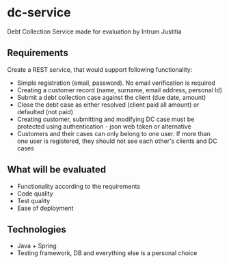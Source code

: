 # dc-service
Debt Collection Service made for evaluation by Intrum Justitia

## Requirements
Create a REST service, that would support following functionality:
* Simple registration (email, password). No email verification is required
* Creating a customer record (name, surname, email address, personal Id)
* Submit a debt collection case against the client (due date, amount)
* Close the debt case as either resolved (client paid all amount) or defaulted (not paid)
* Creating customer, submitting and modifying DC case must be protected using authentication - json web token or alternative
* Customers and their cases can only belong to one user. If more than one user is registered, they should not see each other's clients and DC cases

## What will be evaluated
* Functionality according to the requirements
* Code quality
* Test quality
* Ease of deployment

## Technologies
* Java + Spring
* Testing framework, DB and everything else is a personal choice
